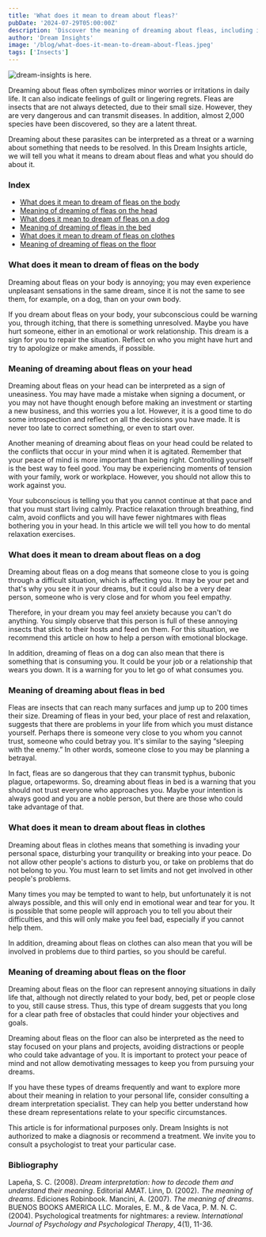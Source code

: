 ```yaml
---
title: 'What does it mean to dream about fleas?'
pubDate: '2024-07-29T05:00:00Z'
description: 'Discover the meaning of dreaming about fleas, including interpretations of fleas on the body, head, a dog, bed, clothes, and floor.'
author: 'Dream Insights'
image: '/blog/what-does-it-mean-to-dream-about-fleas.jpeg'
tags: ['Insects']
---
```


![dream-insights is here.](/blog/what-does-it-mean-to-dream-about-fleas.jpeg)

Dreaming about fleas often symbolizes minor worries or irritations in daily life. It can also indicate feelings of guilt or lingering regrets. Fleas are insects that are not always detected, due to their small size. However, they are very dangerous and can transmit diseases. In addition, almost 2,000 species have been discovered, so they are a latent threat.

Dreaming about these parasites can be interpreted as a threat or a warning about something that needs to be resolved. In this Dream Insights article, we will tell you what it means to dream about fleas and what you should do about it.

### Index

- [What does it mean to dream of fleas on the body](#what-does-it-mean-to-dream-of-fleas-on-the-body)
- [Meaning of dreaming of fleas on the head](#meaning-of-dreaming-of-fleas-on-the-head)
- [What does it mean to dream of fleas on a dog](#what-does-it-mean-to-dream-of-fleas-on-a-dog)
- [Meaning of dreaming of fleas in the bed](#meaning-of-dreaming-of-fleas-in-the-bed)
- [What does it mean to dream of fleas on clothes](#what-does-it-mean-to-dream-of-fleas-on-clothes)
- [Meaning of dreaming of fleas on the floor](#meaning-of-dreaming-of-fleas-on-the-floor)

### What does it mean to dream of fleas on the body

Dreaming about fleas on your body is annoying; you may even experience unpleasant sensations in the same dream, since it is not the same to see them, for example, on a dog, than on your own body.

If you dream about fleas on your body, your subconscious could be warning you, through itching, that there is something unresolved. Maybe you have hurt someone, either in an emotional or work relationship. This dream is a sign for you to repair the situation. Reflect on who you might have hurt and try to apologize or make amends, if possible.

### Meaning of dreaming about fleas on your head

Dreaming about fleas on your head can be interpreted as a sign of uneasiness. You may have made a mistake when signing a document, or you may not have thought enough before making an investment or starting a new business, and this worries you a lot. However, it is a good time to do some introspection and reflect on all the decisions you have made. It is never too late to correct something, or even to start over.

Another meaning of dreaming about fleas on your head could be related to the conflicts that occur in your mind when it is agitated. Remember that your peace of mind is more important than being right. Controlling yourself is the best way to feel good. You may be experiencing moments of tension with your family, work or workplace. However, you should not allow this to work against you.

Your subconscious is telling you that you cannot continue at that pace and that you must start living calmly. Practice relaxation through breathing, find calm, avoid conflicts and you will have fewer nightmares with fleas bothering you in your head. In this article we will tell you how to do mental relaxation exercises.

### What does it mean to dream about fleas on a dog

Dreaming about fleas on a dog means that someone close to you is going through a difficult situation, which is affecting you. It may be your pet and that's why you see it in your dreams, but it could also be a very dear person, someone who is very close and for whom you feel empathy.

Therefore, in your dream you may feel anxiety because you can't do anything. You simply observe that this person is full of these annoying insects that stick to their hosts and feed on them. For this situation, we recommend this article on how to help a person with emotional blockage.

In addition, dreaming of fleas on a dog can also mean that there is something that is consuming you. It could be your job or a relationship that wears you down. It is a warning for you to let go of what consumes you.

### Meaning of dreaming about fleas in bed

Fleas are insects that can reach many surfaces and jump up to 200 times their size. Dreaming of fleas in your bed, your place of rest and relaxation, suggests that there are problems in your life from which you must distance yourself. Perhaps there is someone very close to you whom you cannot trust, someone who could betray you. It's similar to the saying “sleeping with the enemy.” In other words, someone close to you may be planning a betrayal.

In fact, fleas are so dangerous that they can transmit typhus, bubonic plague, ortapeworms. So, dreaming about fleas in bed is a warning that you should not trust everyone who approaches you. Maybe your intention is always good and you are a noble person, but there are those who could take advantage of that.

### What does it mean to dream about fleas in clothes

Dreaming about fleas in clothes means that something is invading your personal space, disturbing your tranquility or breaking into your peace. Do not allow other people's actions to disturb you, or take on problems that do not belong to you. You must learn to set limits and not get involved in other people's problems.

Many times you may be tempted to want to help, but unfortunately it is not always possible, and this will only end in emotional wear and tear for you. It is possible that some people will approach you to tell you about their difficulties, and this will only make you feel bad, especially if you cannot help them.

In addition, dreaming about fleas on clothes can also mean that you will be involved in problems due to third parties, so you should be careful.

### Meaning of dreaming about fleas on the floor

Dreaming about fleas on the floor can represent annoying situations in daily life that, although not directly related to your body, bed, pet or people close to you, still cause stress. Thus, this type of dream suggests that you long for a clear path free of obstacles that could hinder your objectives and goals.

Dreaming about fleas on the floor can also be interpreted as the need to stay focused on your plans and projects, avoiding distractions or people who could take advantage of you. It is important to protect your peace of mind and not allow demotivating messages to keep you from pursuing your dreams.

If you have these types of dreams frequently and want to explore more about their meaning in relation to your personal life, consider consulting a dream interpretation specialist. They can help you better understand how these dream representations relate to your specific circumstances.

This article is for informational purposes only. Dream Insights is not authorized to make a diagnosis or recommend a treatment. We invite you to consult a psychologist to treat your particular case.

### Bibliography

Lapeña, S. C. (2008). *Dream interpretation: how to decode them and understand their meaning*. Editorial AMAT. 
Linn, D. (2002). *The meaning of dreams*. Ediciones Robinbook. 
Mancini, A. (2007). *The meaning of dreams*. BUENOS BOOKS AMERICA LLC. 
Morales, E. M., & de Vaca, P. M. N. C. (2004). Psychological treatments for nightmares: a review. *International Journal of Psychology and Psychological Therapy*, 4(1), 11-36.